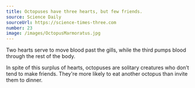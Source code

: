```yaml
---
title: Octopuses have three hearts, but few friends.
source: Science Daily
sourceUrl: https://science-times-three.com
number: 23
image: /images/OctopusMarmoratus.jpg
---
```


Two hearts serve to move blood past the gills, while the third pumps blood through the rest of the body.

In spite of this surplus of hearts, octopuses are solitary creatures who don’t tend to make friends. They're more likely to eat another octopus than invite them to dinner.

